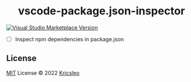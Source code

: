 <h1 align="center">vscode-package.json-inspector</h1>

<a href="https://marketplace.visualstudio.com/items?itemName=kricsleo.vscode-package.json-inspector" target="__blank"><img src="https://img.shields.io/visual-studio-marketplace/v/kricsleo.vscode-package.json-inspector.svg?color=eee&amp;label=VS%20Code%20Marketplace&logo=visual-studio-code" alt="Visual Studio Marketplace Version" /></a>

- [ ] Inspect npm dependencies in package.json


## License

[MIT](./LICENSE) License © 2022 [Kricsleo](https://github.com/kricsleo)

